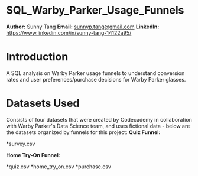 # SQL_Warby_Parker_Usage_Funnels
**Author:** Sunny Tang
**Email:** sunnyp.tang@gmail.com
**LinkedIn:** https://www.linkedin.com/in/sunny-tang-14122a95/

# Introduction 
A SQL analysis on Warby Parker usage funnels to understand conversion rates and user preferences/purchase decisions for Warby Parker glasses.

# Datasets Used 
Consists of four datasets that were created by Codecademy in collaboration with Warby Parker's Data Science team, and uses fictional data - below are the datasets organized by funnels for this project: 
**Quiz Funnel:**

  *survey.csv

**Home Try-On Funnel:**

  *quiz.csv
  *home_try_on.csv
  *purchase.csv

